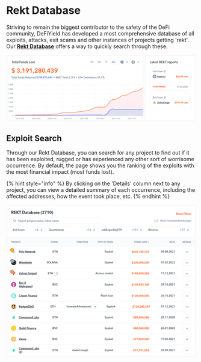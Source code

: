 # Rekt Database

Striving to remain the biggest contributor to the safety of the DeFi community, DeFiYield has developed a most comprehensive database of all exploits, attacks, exit scams and other instances of projects getting 'rekt'. Our [**Rekt Database**](https://defiyield.app/rekt-database) offers a way to quickly search through these.

![](<../.gitbook/assets/image (33).png>)

## Exploit Search

Through our Rekt Database, you can search for any project to find out if it has been exploited, rugged or has experienced any other sort of worrisome occurrence. By default, the page shows you the ranking of the exploits with the most financial impact (most funds lost).

{% hint style="info" %}
By clicking on the 'Details' column next to any project, you can view a detailed summary of each occurrence, including the affected addresses, how the event took place, etc.
{% endhint %}

![](<../.gitbook/assets/image (29).png>)
